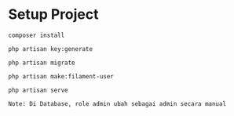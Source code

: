 # Setup Project
```
composer install

php artisan key:generate

php artisan migrate

php artisan make:filament-user

php artisan serve
```
``Note: Di Database, role admin ubah sebagai admin secara manual``
